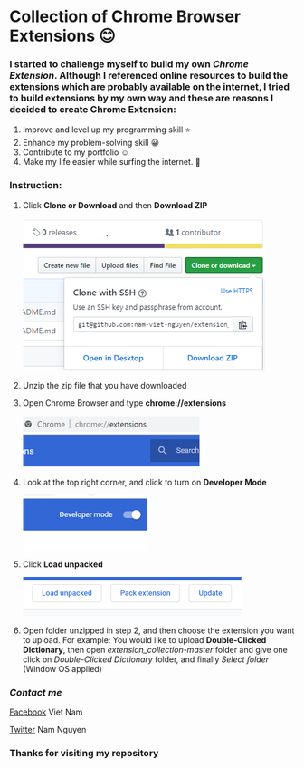 # **Collection of Chrome Browser Extensions** :blush:

### I started to challenge myself to build my own _Chrome Extension_. Although I referenced online resources to build the extensions which are probably available on the internet, I tried to build extensions by my own way and these are reasons I decided to create Chrome Extension:
1. Improve and level up my programming skill :star:
2. Enhance my problem-solving skill :grinning:
3. Contribute to my portfolio :relaxed: 
4. Make my life easier while surfing the internet. :tada:

### **Instruction:**
1. Click **Clone or Download** and then **Download ZIP**

    ![ZIP](/images/1.PNG)
2. Unzip the zip file that you have downloaded
3. Open Chrome Browser and type **chrome://extensions** 

    ![image](/images/2.PNG)
4. Look at the top right corner, and click to turn on **Developer Mode** 

    ![image](/images/3.PNG)
5. Click **Load unpacked**

    ![image](/images/4.PNG)
6. Open folder unzipped in step 2, and then choose the extension you want to upload. For example: You would like to upload **Double-Clicked Dictionary**, then open *extension_collection-master* folder and give one click on *Double-Clicked Dictionary* folder, and finally *Select folder* (Window OS applied)
### *Contact me* 
[Facebook](https://www.facebook.com/vietnam.nguyen.186) Viet Nam

[Twitter](https://twitter.com/namnguyenDev) Nam Nguyen 

### **Thanks for visiting my repository**
